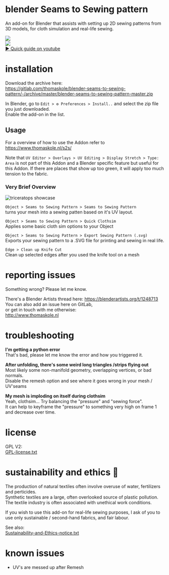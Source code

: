 # blender Seams to Sewing pattern

An add-on for Blender that assists with setting up 2D sewing patterns from 3D models, for cloth simulation and real-life sewing.

![](https://blenderartists.org/uploads/default/optimized/4X/3/7/9/379d4a76a9022a7ff338773500784e22500dd8f6_2_690x207.jpeg)\
[![](https://img.youtube.com/vi/EZr__pTxsKk/mqdefault.jpg)\
▶ Quick guide on youtube](https://www.youtube.com/watch?v=EZr__pTxsKk)

# installation
Download the archive here:\
https://gitlab.com/thomaskole/blender-seams-to-sewing-pattern/-/archive/master/blender-seams-to-sewing-pattern-master.zip

In Blender, go to `Edit > ⚙️ Preferences > Install..` and select the zip file you just downloaded.\
Enable the add-on in the list.

## Usage

For a overview of how to use the Addon refer to https://www.thomaskole.nl/s2s/

Note that `UV Editor > Overlays > UV Editing > Display Stretch > Type: Area` is not part of this Addon and a Blender specific feature but useful for this Addon.
If there are places that show up too green, it will apply too much tension to the fabric.

### Very Brief Overview

![triceratops showcase](https://gitlab.com/thomaskole/blender-seams-to-sewing-pattern/-/wikis/uploads/2364f88e60b43cf0cc44309c2e4f15be/triceratops.gif)

`Object > Seams to Sewing Pattern > Seams to Sewing Pattern`\
turns your mesh into a sewing patten based on it's UV layout.

`Object > Seams to Sewing Pattern > Quick Clothsim`\
Applies some basic cloth sim options to your Object

`Object > Seams to Sewing Pattern > Export Sewing Pattern (.svg)`\
Exports your sewing pattern to a .SVG file for printing and sewing in real life.

`Edge > Clean up Knife Cut`\
Clean up selected edges after you used the knife tool on a mesh

# reporting issues
Something wrong? Please let me know.

There's a Blender Artists thread here: https://blenderartists.org/t/1248713 \
You can also add an issue here on GitLab,\
or get in touch with me otherwise: \
http://www.thomaskole.nl

# troubleshooting

**I'm getting a python error**\
That's bad, please let me know the error and how you triggered it.

**After unfolding, there's some weird long triangles /strips flying out**\
Most likely some non-manifold geometry, overlapping vertices, or bad normals.\
Disable the remesh option and see where it goes wrong in your mesh / UV'seams

**My mesh is imploding on itself during clothsim**\
Yeah, clothsim... Try balancing the "pressure" and "sewing force".\
It can help to keyframe the "pressure" to something very high on frame 1 and decrease over time.

# license

GPL V2:\
[GPL-license.txt](./GPL-license.txt)

# sustainability and ethics 🌱

The production of natural textiles often involve overuse of water, fertilizers and perticides.\
Synthetic textiles are a large, often overlooked source of plastic pollution.\
The textile industry is often associated with unethical work conditions.

If you wish to use this add-on for real-life sewing purposes, I ask of you to use only sustainable / second-hand fabrics, and fair labour.

See also:\
[Sustainability-and-Ethics-notice.txt](./Sustainability-and-Ethics-notice.txt)

# known issues

- UV's are messed up after Remesh
